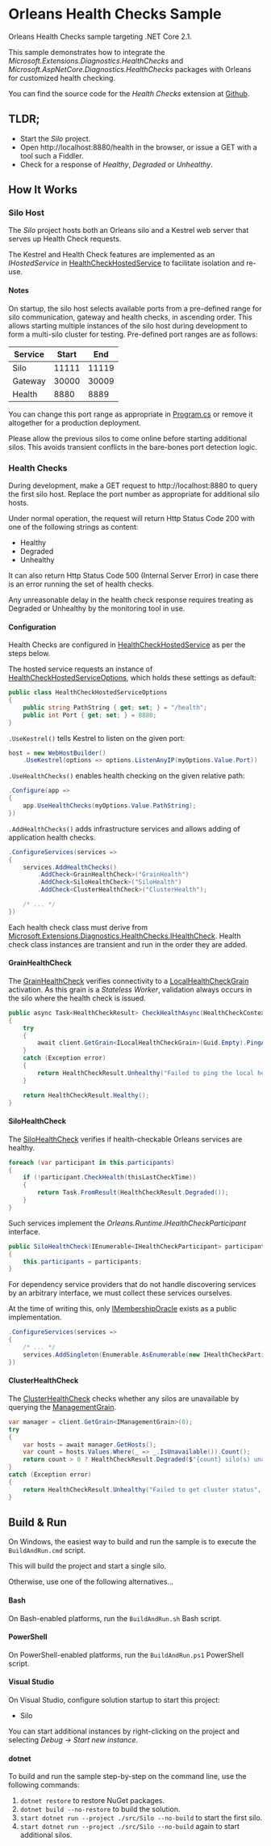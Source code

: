 # Orleans Health Checks Sample

Orleans Health Checks sample targeting .NET Core 2.1.

This sample demonstrates how to integrate the *Microsoft.Extensions.Diagnostics.HealthChecks* and *Microsoft.AspNetCore.Diagnostics.HealthChecks* packages with Orleans for customized health checking.

You can find the source code for the *Health Checks* extension at [Github](https://github.com/aspnet/Extensions).

## TLDR;

* Start the *Silo* project.
* Open http://localhost:8880/health in the browser, or issue a GET with a tool such a Fiddler.
* Check for a response of *Healthy*, *Degraded* or *Unhealthy*.

## How It Works

### Silo Host

The *Silo* project hosts both an Orleans silo and a Kestrel web server that serves up Health Check requests.

The Kestrel and Health Check features are implemented as an *IHostedService* in [HealthCheckHostedService](./src/Silo/HealthCheckHostedService.cs) to facilitate isolation and re-use.

#### Notes

On startup, the silo host selects available ports from a pre-defined range for silo communication, gateway and health checks, in ascending order.
This allows starting multiple instances of the silo host during development to form a multi-silo cluster for testing.
Pre-defined port ranges are as follows:

|Service|Start|End|
|---|---|---|
| Silo | 11111 | 11119 |
| Gateway | 30000 | 30009 |
| Health | 8880 | 8889 |

You can change this port range as appropriate in [Program.cs](./src/Silo/Program.cs) or remove it altogether for a production deployment.

Please allow the previous silos to come online before starting additional silos.
This avoids transient conflicts in the bare-bones port detection logic.

### Health Checks

During development, make a GET request to http://localhost:8880 to query the first silo host. Replace the port number as appropriate for additional silo hosts.

Under normal operation, the request will return Http Status Code 200 with one of the following strings as content:

* Healthy
* Degraded
* Unhealthy

It can also return Http Status Code 500 (Internal Server Error) in case there is an error running the set of health checks.

Any unreasonable delay in the health check response requires treating as Degraded or Unhealthy by the monitoring tool in use.

#### Configuration

Health Checks are configured in [HealthCheckHostedService](./src/Silo/HealthCheckHostedService.cs) as per the steps below.

The hosted service requests an instance of [HealthCheckHostedServiceOptions](./src/Silo/HealthCheckHostedServiceOptions.cs), which holds these settings as default:

```csharp
public class HealthCheckHostedServiceOptions
{
    public string PathString { get; set; } = "/health";
    public int Port { get; set; } = 8880;
}
```

`.UseKestrel()` tells Kestrel to listen on the given port:

``` csharp
host = new WebHostBuilder()
    .UseKestrel(options => options.ListenAnyIP(myOptions.Value.Port))
```

`.UseHealthChecks()` enables health checking on the given relative path:

``` csharp
.Configure(app =>
{
    app.UseHealthChecks(myOptions.Value.PathString);
})
```

`.AddHealthChecks()` adds infrastructure services and allows adding of application health checks.

``` csharp
.ConfigureServices(services =>
{
    services.AddHealthChecks()
        .AddCheck<GrainHealthCheck>("GrainHealth")
        .AddCheck<SiloHealthCheck>("SiloHealth")
        .AddCheck<ClusterHealthCheck>("ClusterHealth");

    /* ... */
})
```

Each health check class must derive from [Microsoft.Extensions.Diagnostics.HealthChecks.IHealthCheck](https://github.com/aspnet/Extensions/blob/master/src/HealthChecks/Abstractions/src/IHealthCheck.cs).
Health check class instances are transient and run in the order they are added.

#### GrainHealthCheck

The [GrainHealthCheck](./src/Silo/GrainHealthCheck.cs) verifies connectivity to a [LocalHealthCheckGrain](./src/Grains/LocalHealthCheckGrain.cs) activation.
As this grain is a *Stateless Worker*, validation always occurs in the silo where the health check is issued.

``` csharp
public async Task<HealthCheckResult> CheckHealthAsync(HealthCheckContext context, CancellationToken cancellationToken = default)
{
    try
    {
        await client.GetGrain<ILocalHealthCheckGrain>(Guid.Empty).PingAsync();
    }
    catch (Exception error)
    {
        return HealthCheckResult.Unhealthy("Failed to ping the local health check grain.", error);
    }

    return HealthCheckResult.Healthy();
}
```

#### SiloHealthCheck

The [SiloHealthCheck](./src/Silo/SiloHealthCheck.cs) verifies if health-checkable Orleans services are healthy.

``` csharp
foreach (var participant in this.participants)
{
    if (!participant.CheckHealth(thisLastCheckTime))
    {
        return Task.FromResult(HealthCheckResult.Degraded());
    }
}
```

Such services implement the *Orleans.Runtime.IHealthCheckParticipant* interface.

``` csharp
public SiloHealthCheck(IEnumerable<IHealthCheckParticipant> participants)
{
    this.participants = participants;
}
```

For dependency service providers that do not handle discovering services by an arbitrary interface,
we must collect these services ourselves.

At the time of writing this, only [IMembershipOracle](../../../src/Orleans.Runtime/MembershipService/IMembershipOracle.cs) exists as a public implementation.

``` csharp
.ConfigureServices(services =>
{
    /* ... */
    services.AddSingleton(Enumerable.AsEnumerable(new IHealthCheckParticipant[] { oracle }));
})
```

#### ClusterHealthCheck

The [ClusterHealthCheck](./src/Silo/ClusterHealthCheck.cs) checks whether any silos are unavailable by querying the [ManagementGrain](../../../src/Orleans.Runtime/Core/ManagementGrain.cs).

``` csharp
var manager = client.GetGrain<IManagementGrain>(0);
try
{
    var hosts = await manager.GetHosts();
    var count = hosts.Values.Where(_ => _.IsUnavailable()).Count();
    return count > 0 ? HealthCheckResult.Degraded($"{count} silo(s) unavailable") : HealthCheckResult.Healthy();
}
catch (Exception error)
{
    return HealthCheckResult.Unhealthy("Failed to get cluster status", error);
}
```

## Build & Run

On Windows, the easiest way to build and run the sample is to execute the `BuildAndRun.cmd` script.

This will build the project and start a single silo.

Otherwise, use one of the following alternatives...

#### Bash

On Bash-enabled platforms, run the `BuildAndRun.sh` Bash script.

#### PowerShell

On PowerShell-enabled platforms, run the `BuildAndRun.ps1` PowerShell script.

#### Visual Studio

On Visual Studio, configure solution startup to start this project:

* Silo

You can start additional instances by right-clicking on the project and selecting *Debug -> Start new instance*.

#### dotnet

To build and run the sample step-by-step on the command line, use the following commands:

1. `dotnet restore` to restore NuGet packages.
2. `dotnet build --no-restore` to build the solution.
3. `start dotnet run --project ./src/Silo --no-build` to start the first silo.
3. `start dotnet run --project ./src/Silo --no-build` again to start additional silos.
